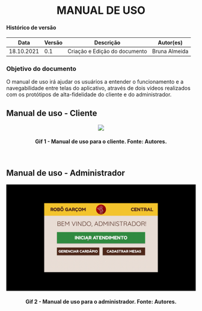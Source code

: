 # <center>  MANUAL DE USO

#### Histórico de versão<br>

|      Data      | Versão | Descrição | Autor(es)|
| -------------- | --------- | --------- | -------- |
| 18.10.2021     |    0.1    | Criação e Edição do documento| Bruna Almeida |


### Objetivo do documento

<div align="justify"></div>
O manual de uso irá ajudar os usuários a entender o funcionamento e a navegabilidade entre telas do aplicativo, através de dois vídeos realizados com os protótipos de alta-fidelidade do cliente e do administrador.
</br>

## Manual de uso - Cliente

<div align="center"><img src="../imagens/Video_Utilizacao_Usuario.gif" width="800" ></div><br>
<figcaption align='center'>
    <b>Gif 1 - Manual de uso para o cliente. Fonte: Autores.</b>
</figcaption>
<br>

</br>

## Manual de uso - Administrador

<div align="center"><img src="../imagens/Video_Utilizacao_Restaurante.gif" width="800" ></div><br>
<figcaption align='center'>
    <b>Gif 2 - Manual de uso para o administrador. Fonte: Autores.</b>
</figcaption>
<br>


